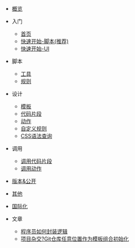 - [概览](/zh-Hans/mind)

- 入门
    - [首页](/zh-Hans/README)
    - [快速开始-脚本(推荐)](/zh-Hans/快速开始-脚本)
    - [快速开始-UI](/zh-Hans/快速开始-UI)
- 脚本
    - [工具](/zh-Hans/脚本工具)
    - [规则](/zh-Hans/脚本规则)
- 设计
    - [模板](/zh-Hans/设计/模板)
    - [代码片段](/zh-Hans/设计/代码片段)
    - [动作](/zh-Hans/设计/动作)
    - [自定义规则](/zh-Hans/设计/自定义规则)
    - [CSS语法查询](/zh-Hans/设计/css语法查询)
- 调用
    - [调用代码片段](/zh-Hans/调用代码片段)
    - [调用动作](/zh-Hans/调用动作)
- [版本&公开](/zh-Hans/公开)
- [其他](/zh-Hans/其他)
- [国际化](/zh-Hans/国际化)

- 文章
    - [程序员如何封装逻辑](/zh-Hans/程序员如何封装逻辑.md)
    - [项目杂交?Git仓库任意位置作为模板组合初始化](/zh-Hans/article/项目杂交-任意git仓库作为模板使用.md)